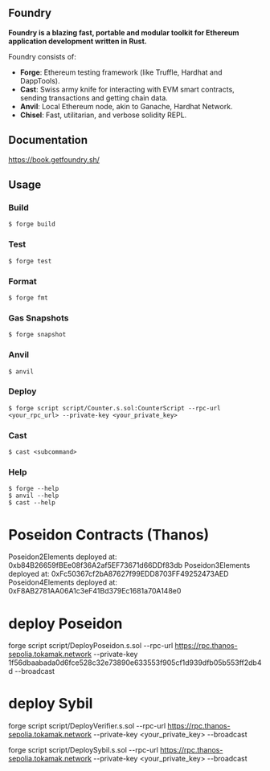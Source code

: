 ## Foundry

**Foundry is a blazing fast, portable and modular toolkit for Ethereum application development written in Rust.**

Foundry consists of:

-   **Forge**: Ethereum testing framework (like Truffle, Hardhat and DappTools).
-   **Cast**: Swiss army knife for interacting with EVM smart contracts, sending transactions and getting chain data.
-   **Anvil**: Local Ethereum node, akin to Ganache, Hardhat Network.
-   **Chisel**: Fast, utilitarian, and verbose solidity REPL.

## Documentation

https://book.getfoundry.sh/

## Usage

### Build

```shell
$ forge build
```

### Test

```shell
$ forge test
```

### Format

```shell
$ forge fmt
```

### Gas Snapshots

```shell
$ forge snapshot
```

### Anvil

```shell
$ anvil
```

### Deploy

```shell
$ forge script script/Counter.s.sol:CounterScript --rpc-url <your_rpc_url> --private-key <your_private_key>
```

### Cast

```shell
$ cast <subcommand>
```

### Help

```shell
$ forge --help
$ anvil --help
$ cast --help
```

# Poseidon Contracts (Thanos)
Poseidon2Elements deployed at: 0xb84B26659fBEe08f36A2af5EF73671d66DDf83db
Poseidon3Elements deployed at: 0xFc50367cf2bA87627f99EDD8703FF49252473AED
Poseidon4Elements deployed at: 0xF8AB2781AA06A1c3eF41Bd379Ec1681a70A148e0

# deploy Poseidon
forge script script/DeployPoseidon.s.sol --rpc-url https://rpc.thanos-sepolia.tokamak.network --private-key 1f56dbaabada0d6fce528c32e73890e633553f905cf1d939dfb05b553ff2db4d --broadcast

# deploy Sybil
forge script script/DeployVerifier.s.sol --rpc-url https://rpc.thanos-sepolia.tokamak.network --private-key <your_private_key> --broadcast


forge script script/DeploySybil.s.sol --rpc-url https://rpc.thanos-sepolia.tokamak.network --private-key <your_private_key> --broadcast

